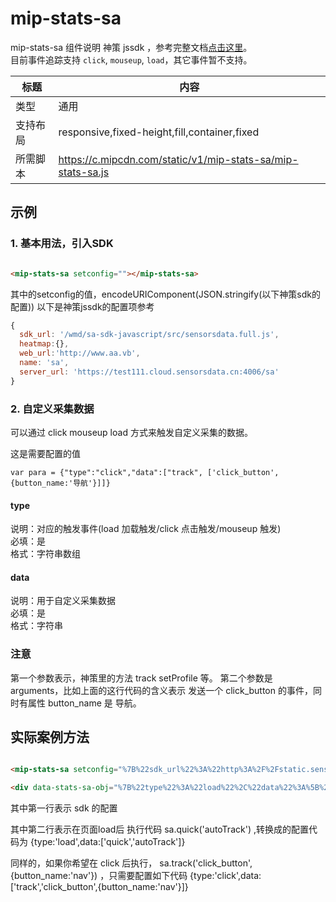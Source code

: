 # mip-stats-sa

mip-stats-sa 组件说明
神策 jssdk ，参考完整文档[点击这里](http://www.sensorsdata.cn/manual/js_sdk.html)。  
目前事件追踪支持 `click`, `mouseup`, `load`，其它事件暂不支持。  

标题|内容
----|----
类型|通用
支持布局|responsive,fixed-height,fill,container,fixed
所需脚本|https://c.mipcdn.com/static/v1/mip-stats-sa/mip-stats-sa.js

## 示例

### 1. 基本用法，引入SDK
```html

<mip-stats-sa setconfig=""></mip-stats-sa>

```

其中的setconfig的值，encodeURIComponent(JSON.stringify(以下神策sdk的配置)) 以下是神策jssdk的配置项参考  
```javascript
{
  sdk_url: '/wmd/sa-sdk-javascript/src/sensorsdata.full.js',
  heatmap:{},
  web_url:'http://www.aa.vb',
  name: 'sa',
  server_url: 'https://test111.cloud.sensorsdata.cn:4006/sa'
}
```

### 2. 自定义采集数据

可以通过 click mouseup load 方式来触发自定义采集的数据。

这是需要配置的值
```
var para = {"type":"click","data":["track", ['click_button',{button_name:'导航'}]]}
```
#### type

说明：对应的触发事件(load 加载触发/click 点击触发/mouseup 触发)  
必填：是  
格式：字符串数组  

#### data

说明：用于自定义采集数据  
必填：是  
格式：字符串

### 注意
第一个参数表示，神策里的方法 track setProfile 等。
第二个参数是 arguments，比如上面的这行代码的含义表示 发送一个 click_button 的事件，同时有属性 button_name 是 导航。


## 实际案例方法

```html

<mip-stats-sa setconfig="%7B%22sdk_url%22%3A%22http%3A%2F%2Fstatic.sensorsdata.cn%2Fsdk%2F1.10.1%2Fsensorsdata.min.js%22%2C%22heatmap_url%22%3A%22http%3A%2F%2Fstatic.sensorsdata.cn%2Fsdk%2F1.10.1%2Fheatmap.min.js%22%2C%22name%22%3A%22sa%22%2C%22server_url%22%3A%22http%3A%2F%2Ftest-syg.cloud.sensorsdata.cn%3A8006%2Fsa%3Ftoken%3D27f1e21b78daf376%22%7D"></mip-stats-sa>

<div data-stats-sa-obj="%7B%22type%22%3A%22load%22%2C%22data%22%3A%5B%22quick%22%2C%22autoTrack%22%5D%7D"></div>

```
其中第一行表示 sdk 的配置   

其中第二行表示在页面load后 执行代码 sa.quick('autoTrack') ,转换成的配置代码为 {type:'load',data:['quick','autoTrack']}   

同样的，如果你希望在 click 后执行， sa.track('click_button',{button_name:'nav'}) ，只需要配置如下代码 {type:'click',data:['track','click_button',{button_name:'nav'}]}  

